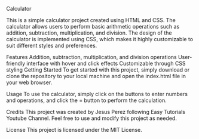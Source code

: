 Calculator

This is a simple calculator project created using HTML and CSS. The calculator allows users to perform basic arithmetic operations such as addition, subtraction, multiplication, and division. The design of the calculator is implemented using CSS, which makes it highly customizable to suit different styles and preferences.

Features
Addition, subtraction, multiplication, and division operations
User-friendly interface with hover and click effects
Customizable through CSS styling
Getting Started
To get started with this project, simply download or clone the repository to your local machine and open the index.html file in your web browser.

Usage
To use the calculator, simply click on the buttons to enter numbers and operations, and click the = button to perform the calculation.

Credits
This project was created by Jesus Perez following Easy Tutorials Youtube Channel. Feel free to use and modify this project as needed.

License
This project is licensed under the MIT License.
